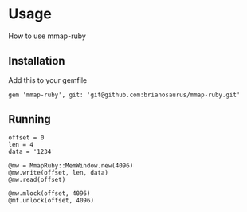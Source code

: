 # Usage

How to use mmap-ruby

## Installation

Add this to your gemfile

    gem 'mmap-ruby', git: 'git@github.com:brianosaurus/mmap-ruby.git' 


## Running
    
    offset = 0
    len = 4
    data = '1234'

    @mw = MmapRuby::MemWindow.new(4096)
    @mw.write(offset, len, data)
    @mw.read(offset)

    @mw.mlock(offset, 4096)
    @mf.unlock(offset, 4096)


